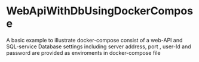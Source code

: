 # WebApiWithDbUsingDockerCompose
A basic example to illustrate docker-compose consist of a web-API and SQL-service
Database settings including server address, port , user-Id and password are
provided as enviroments in docker-compose file 
